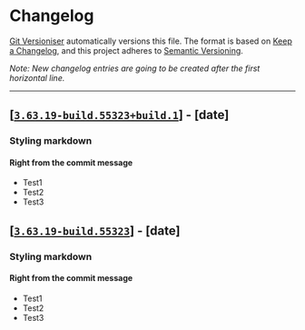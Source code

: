 # Changelog

[Git Versioniser](https://github.com/Luzkan/GitVersioniser) automatically versions this file. The format is based on [Keep a Changelog](https://keepachangelog.com/en/1.0.0/), and this project adheres to [Semantic Versioning](https://semver.org/spec/v2.0.0.html).

_Note: New changelog entries are going to be created after the first horizontal line._

---

## [[`3.63.19-build.55323+build.1`]] - [date]

### Styling markdown

#### Right from the commit message

- Test1
- Test2
- Test3



## [[`3.63.19-build.55323`]] - [date]

### Styling markdown

#### Right from the commit message

- Test1
- Test2
- Test3



[`3.63.19-build.55323`]: https://github.com/Luzkan/GitVersioniserTest/releases/tag/3.63.19-build.55323
[`3.63.19-build.55323+build.1`]: https://github.com/Luzkan/GitVersioniserTest/releases/tag/3.63.19-build.55323+build.1
